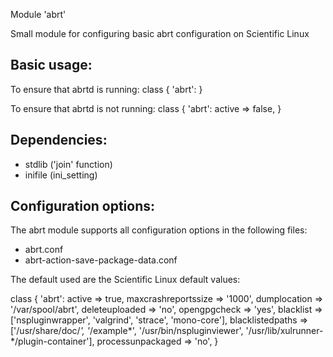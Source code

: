 Module 'abrt'

Small module for configuring basic abrt configuration on Scientific Linux

Basic usage:
-----------

To ensure that abrtd is running:
 class { 'abrt': }

To ensure that abrtd is not running:
 class { 'abrt':
   active => false,
 }


Dependencies:
------------
- stdlib ('join' function)
- inifile (ini_setting)

Configuration options:
---------------------

The abrt module supports all configuration options in the following files:
- abrt.conf
- abrt-action-save-package-data.conf

The default used are the Scientific Linux default values:

  class { 'abrt':
    active => true,
    maxcrashreportssize => '1000',
    dumplocation => '/var/spool/abrt',
    deleteuploaded => 'no',
    opengpgcheck => 'yes',
    blacklist => ['nspluginwrapper', 'valgrind', 'strace', 'mono-core'],
    blacklistedpaths => ['/usr/share/doc/*', '*/example*', '/usr/bin/nspluginviewer', '/usr/lib/xulrunner-*/plugin-container'],
    processunpackaged => 'no',
  }
